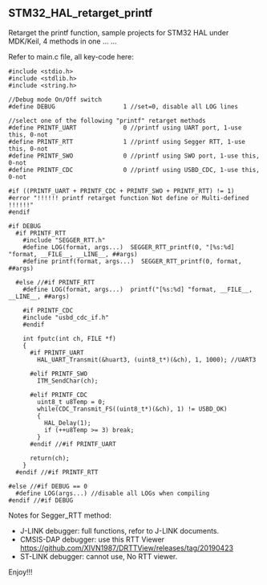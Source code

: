 ## STM32_HAL_retarget_printf

Retarget the printf function, sample projects for STM32 HAL under MDK/Keil, 4 methods in one ... ...

Refer to main.c file, all key-code here:

```
#include <stdio.h>
#include <stdlib.h>
#include <string.h>

//Debug mode On/Off switch 
#define DEBUG                   1 //set=0, disable all LOG lines

//select one of the following "printf" retarget methods
#define PRINTF_UART             0 //printf using UART port, 1-use this, 0-not
#define PRINTF_RTT              1 //printf using Segger RTT, 1-use this, 0-not
#define PRINTF_SWO              0 //printf using SWO port, 1-use this, 0-not
#define PRINTF_CDC              0 //printf using USBD_CDC, 1-use this, 0-not

#if ((PRINTF_UART + PRINTF_CDC + PRINTF_SWO + PRINTF_RTT) != 1)
#error "!!!!!! printf retarget function Not define or Multi-defined !!!!!!"
#endif

#if DEBUG
  #if PRINTF_RTT
    #include "SEGGER_RTT.h"
    #define LOG(format, args...)  SEGGER_RTT_printf(0, "[%s:%d] "format, __FILE__, __LINE__, ##args)
    #define printf(format, args...)  SEGGER_RTT_printf(0, format, ##args)
    
  #else //#if PRINTF_RTT
    #define LOG(format, args...)  printf("[%s:%d] "format, __FILE__, __LINE__, ##args)
    
    #if PRINTF_CDC
    #include "usbd_cdc_if.h"
    #endif
    
    int fputc(int ch, FILE *f)
    {
      #if PRINTF_UART
        HAL_UART_Transmit(&huart3, (uint8_t*)(&ch), 1, 1000); //UART3
        
      #elif PRINTF_SWO
        ITM_SendChar(ch);
        
      #elif PRINTF_CDC
        uint8_t u8Temp = 0;
        while(CDC_Transmit_FS((uint8_t*)(&ch), 1) != USBD_OK)
        {
          HAL_Delay(1);
          if (++u8Temp >= 3) break;
        }
      #endif //#if PRINTF_UART
        
      return(ch);
    }
  #endif //#if PRINTF_RTT
  
#else //#if DEBUG == 0
  #define LOG(args...) //disable all LOGs when compiling
#endif //#if DEBUG
```

Notes for Segger_RTT method:
 - J-LINK debugger: full functions, refor to J-LINK documents.
 - CMSIS-DAP debugger: use this RTT Viewer https://github.com/XIVN1987/DRTTView/releases/tag/20190423
 - ST-LINK debugger: cannot use, No RTT viewer.

Enjoy!!!
